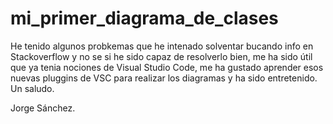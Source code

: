 # mi_primer_diagrama_de_clases

He tenido algunos probkemas que he intenado solventar bucando info en Stackoverflow y no se si he sido capaz de resolverlo bien, me ha sido útil que ya tenia nociones
de Visual Studio Code, me ha gustado aprender esos nuevas pluggins de VSC para realizar los diagramas y ha sido entretenido.
Un saludo.

Jorge Sánchez.
